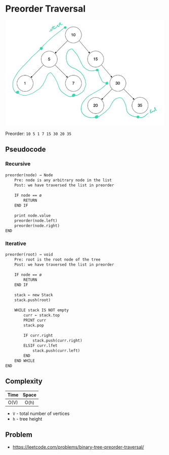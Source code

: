 # Preorder Traversal

![Preorder](./preorder.jpg)

Preorder: `10 5 1 7 15 30 20 35`

## Pseudocode

### Recursive

```text
preorder(node) → Node
    Pre: node is any arbitrary node in the list
    Post: we have traversed the list in preorder

    IF node == ø
        RETURN
    END IF

    print node.value
    preorder(node.left)
    preorder(node.right)
END
```

### Iterative

```text
preorder(root) → void
    Pre: root is the root node of the tree
    Post: we have traversed the list in preorder

    IF node == ø
        RETURN
    END IF

    stack ← new Stack
    stack.push(root)

    WHILE stack IS NOT empty
        curr ← stack.top
        PRINT curr
        stack.pop

        IF curr.right
            stack.push(curr.right)
        ELSIF curr.lfet
            stack.push(curr.left)
        END
    END WHILE
END
```

## Complexity

| Time | Space |
| :--: | :---: |
| O(V) | O(h)  |

- `V` - total number of vertices
- `h` - tree height

## Problem

- https://leetcode.com/problems/binary-tree-preorder-traversal/
